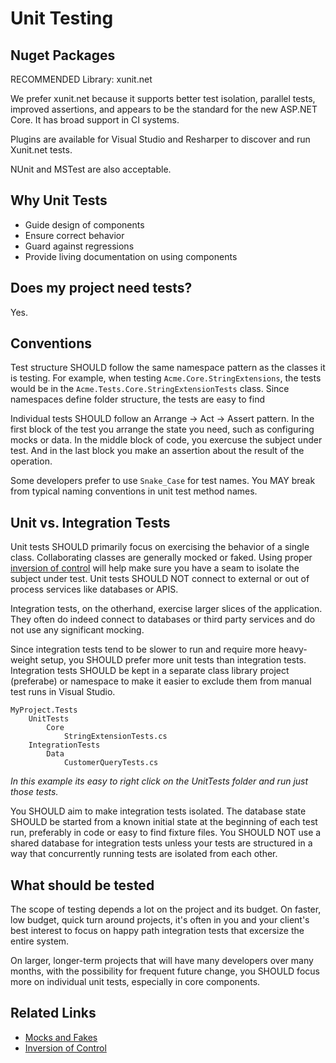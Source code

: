 # Unit Testing

## Nuget Packages

RECOMMENDED Library: xunit.net

We prefer xunit.net because it supports better test isolation, parallel
tests, improved assertions, and appears to be the standard for the new ASP.NET
Core.  It has broad support in CI systems.

Plugins are available for Visual Studio and Resharper to discover and run
Xunit.net tests.

NUnit and MSTest are also acceptable.

## Why Unit Tests

- Guide design of components
- Ensure correct behavior
- Guard against regressions
- Provide living documentation on using components

## Does my project need tests?

Yes.

## Conventions

Test structure SHOULD follow the same namespace pattern as the classes it is
testing. For example, when testing `Acme.Core.StringExtensions`, the tests would
be in the `Acme.Tests.Core.StringExtensionTests` class. Since namespaces define
folder structure, the tests are easy to find

Individual tests SHOULD follow an Arrange -> Act -> Assert pattern. In the first
block of the test you arrange the state you need, such as configuring mocks or
data. In the middle block of code, you exercuse the subject under test. And in
the last block you make an assertion about the result of the operation.

Some developers prefer to use `Snake_Case` for test names. You MAY break from
typical naming conventions in unit test method names.

## Unit vs. Integration Tests

Unit tests SHOULD primarily focus on exercising the behavior of a single class.
Collaborating classes are generally mocked or faked. Using proper [inversion of control](IOC,md)
will help make sure you have a seam to isolate the subject under test. Unit tests
SHOULD NOT connect to external or out of process services like databases or APIS.

Integration tests, on the otherhand, exercise larger slices of the application.
They often do indeed connect to databases or third party services and do not use
any significant mocking.

Since integration tests tend to be slower to run and require more heavy-weight
setup, you SHOULD prefer more unit tests than integration tests. Integration
tests SHOULD be kept in a separate class library project (preferabe) or
namespace to make it easier to exclude them from manual test runs in Visual
Studio.

```
MyProject.Tests
    UnitTests
        Core
            StringExtensionTests.cs
    IntegrationTests
        Data
            CustomerQueryTests.cs
```

*In this example its easy to right click on the UnitTests folder and run just
those tests.*

You SHOULD aim to make integration tests isolated. The database state SHOULD be
started from a known initial state at the beginning of each test run, preferably
in code or easy to find fixture files. You SHOULD NOT use a shared database for
integration tests unless your tests are structured in a way that concurrently
running tests are isolated from each other.

## What should be tested

The scope of testing depends a lot on the project and its budget. On faster, low
budget, quick turn around projects, it's often in you and your client's best
interest to focus on happy path integration tests that excersize the entire
system.

On larger, longer-term projects that will have many developers over many months,
with the possibility for frequent future change, you SHOULD focus more on
individual unit tests, especially in core components.

## Related Links

 - [Mocks and Fakes](Mocks_and_Fakes.md)
 - [Inversion of Control](IOC.md)